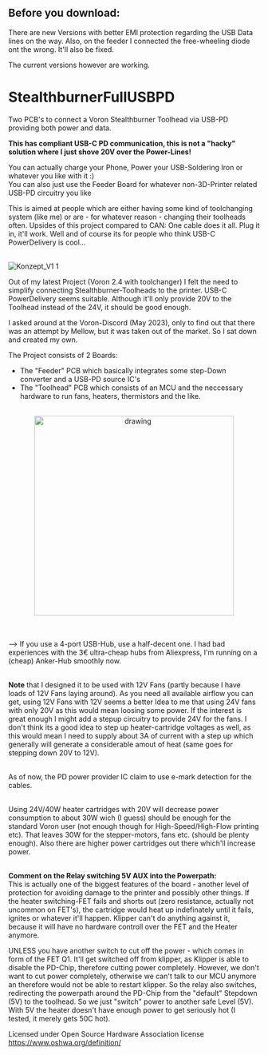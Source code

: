 
## Before you download:
There are new Versions with better EMI protection regarding the USB Data lines on the way. Also, on the feeder I connected the free-wheeling diode ont the wrong. It'll also be fixed.

The current versions however are working. 


# StealthburnerFullUSBPD
Two PCB's to connect a Voron Stealthburner Toolhead via USB-PD providing both power and data.

**This has compliant USB-C PD communication, this is not a "hacky" solution where I just shove 20V over the Power-Lines!** <br/>


You can actually charge your Phone, Power your USB-Soldering Iron or whatever you like with it :) <br/>
You can also just use the Feeder Board for whatever non-3D-Printer related USB-PD circuitry you like <br/>

This is aimed at people which are either having some kind of toolchanging system (like me) or are - for whatever reason - changing their toolheads often. Upsides of this project compared to CAN: One cable does it all. Plug it in, it'll work. Well and of course its for people who think USB-C PowerDelivery is cool...<br/><br/>


![Konzept_V1 1](https://github.com/cad435/StealthburnerFullUSBPD/assets/16453385/a327e2c8-aeb2-4a48-b4ca-d89504ecc0b9)




Out of my latest Project (Voron 2.4 with toolchanger) I felt the need to simplify connecting Stealthburner-Toolheads to the printer. USB-C PowerDelivery seems suitable. Although it'll only provide 20V to the Toolhead instead of the 24V, it should be good enough.<br/>

I asked around at the Voron-Discord (May 2023), only to find out that there was an attempt by Mellow, but it was taken out of the market. So I sat down and created my own.<br/>

The Project consists of 2 Boards:
 - The "Feeder" PCB which basically integrates some step-Down converter and a USB-PD source IC's
 - The "Toolhead" PCB which consists of an MCU and the neccessary hardware to run fans, heaters, thermistors and the like. <br/><br/>

<p align="center">
 <img src="https://github.com/cad435/StealthburnerFullUSBPD/assets/16453385/4bae19de-991d-4e09-b4a6-d78c65856573" alt="drawing" width="400"/>
</p>
<br/><br/>
--> If you use a 4-port USB-Hub, use a half-decent one. I had bad experiences with the 3€ ultra-cheap hubs from Aliexpress, I'm running on a (cheap) Anker-Hub smoothly now. <br/>
<br/>

**Note** that I designed it to be used with 12V Fans (partly because I have loads of 12V Fans laying around). As you need all available airflow you can get, using 12V Fans with 12V seems a better Idea to me that using 24V fans with only 20V as this would mean loosing some power. If the interest is great enough I might add a stepup circuitry to provide 24V for the fans. I don't think its a good idea to step up heater-cartridge voltages as well, as this would mean I need to supply about 3A of current with a step up which generally will generate a considerable amout of heat (same goes for stepping down 20V to 12V). <br/>
<br/>

As of now, the PD power provider IC claim to use e-mark detection for the cables. <br/>
<br/>

Using 24V/40W heater cartridges with 20V will decrease power consumption to about 30W wich (I guess) should be enough for the standard Voron user (not enough though for High-Speed/High-Flow printing etc). That leaves 30W for the stepper-motors, fans etc. (should be plenty enough). Also there are higher power cartridges out there which'll increase power. <br/>
<br/>

**Comment on the Relay switching 5V AUX into the Powerpath:**<br/>
This is actually one of the biggest features of the board - another level of protection for avoiding damage to the printer and possibly other things.
If the heater switching-FET fails and shorts out (zero resistance, actually not uncommon on FET's), the cartridge would heat up indefinately until it fails, ignites or whatever it'll happen. Klipper can't do anything against it, because it will have no hardware controll over the FET and the Heater anymore.<br/>

UNLESS you have another switch to cut off the power - which comes in form of the FET Q1. It'll get switched off from klipper, as Klipper is able to disable the PD-Chip, therefore cutting power completely. However, we don't want to cut power completely, otherwise we can't talk to our MCU anymore an therefore would not be able to restart klipper. So the relay also switches, redirecting the powerpath around the PD-Chip from the "default" Stepdown (5V) to the toolhead. So we just "switch" power to another safe Level (5V). With 5V the heater doesn't have enough power to get seriously hot (I tested, it merely gets 50C hot).



Licensed under Open Source Hardware Association license https://www.oshwa.org/definition/
